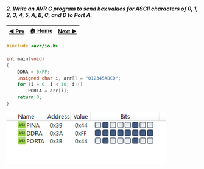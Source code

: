 
#### *2. Write an AVR C program to send hex values for ASCII characters of 0, 1, 2, 3, 4, 5, A, B, C, and D to Port A.*


|[◀️ Prv](../p1/readme.md)|[🏠 Home](/README.md)|[Next ▶️](../p3/readme.md)|
|---|---|---|


```c
#include <avr/io.h>

int main(void)
{
	DDRA = 0xFF;
	unsigned char i, arr[] = "012345ABCD";
	for (i = 0; i < 10; i++)
		PORTA = arr[i];
	return 0;
}
```
<img src="./p2.png" style="width:30em" title="output-1" alt="output-1" >
